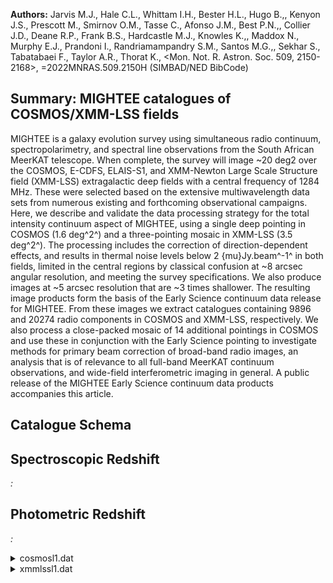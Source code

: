 **Authors:** Jarvis M.J., Hale C.L., Whittam I.H., Bester H.L., Hugo B.,, Kenyon J.S., Prescott M., Smirnov O.M., Tasse C., Afonso J.M., Best P.N.,, Collier J.D., Deane R.P., Frank B.S., Hardcastle M.J., Knowles K.,, Maddox N., Murphy E.J., Prandoni I., Randriamampandry S.M., Santos M.G.,, Sekhar S., Tabatabaei F., Taylor A.R., Thorat K., <Mon. Not. R. Astron. Soc. 509, 2150-2168>, =2022MNRAS.509.2150H (SIMBAD/NED BibCode)

## Summary: MIGHTEE catalogues of COSMOS/XMM-LSS fields 

MIGHTEE is a galaxy evolution survey using simultaneous radio continuum, spectropolarimetry, and spectral line observations from the South African MeerKAT telescope. When complete, the survey will image ~20 deg2 over the COSMOS, E-CDFS, ELAIS-S1, and XMM-Newton Large Scale Structure field (XMM-LSS) extragalactic deep fields with a central frequency of 1284 MHz. These were selected based on the extensive multiwavelength data sets from numerous existing and forthcoming observational campaigns. Here, we describe and validate the data processing strategy for the total intensity continuum aspect of MIGHTEE, using a single deep pointing in COSMOS (1.6 deg^2^) and a three-pointing mosaic in XMM-LSS (3.5 deg^2^). The processing includes the correction of direction-dependent effects, and results in thermal noise levels below 2 {mu}Jy.beam^-1^ in both fields, limited in the central regions by classical confusion at ~8 arcsec angular resolution, and meeting the survey specifications. We also produce images at ~5 arcsec resolution that are ~3 times shallower. The resulting image products form the basis of the Early Science continuum data release for MIGHTEE. From these images we extract catalogues containing 9896 and 20274 radio components in COSMOS and XMM-LSS, respectively. We also process a close-packed mosaic of 14 additional pointings in COSMOS and use these in conjunction with the Early Science pointing to investigate methods for primary beam correction of broad-band radio images, an analysis that is of relevance to all full-band MeerKAT continuum observations, and wide-field interferometric imaging in general. A public release of the MIGHTEE Early Science continuum data products accompanies this article.

## Catalogue Schema


## Spectroscopic Redshift 
 
*:*  
 

## Photometric Redshift 
 
*:*  
 
<details>
<summary>cosmosl1.dat</summary>

| Bytes   | Format   | Units    | Label      | Explanations                               |
|:--------|:---------|:---------|:-----------|:-------------------------------------------|
| 1- 19   | A19      | ---      | ID         | Radio component identifier name in form    |
| 21- 29  | F9.5     | deg      | RAdeg      | Right Ascension (RA) (J2000) (G1)          |
| 31- 37  | F7.5     | deg      | e_RAdeg    | Mean 1{sigma} positional uncertainty of    |
| 39- 45  | F7.5     | deg      | DEdeg      | Declination (DEC) (J2000) (G1)             |
| 47- 53  | F7.5     | deg      | e_DEdeg    | Mean 1{sigma} positional uncertainty of    |
| 55- 63  | F9.7     | Jy       | Snu        | Integrated flux density at an given        |
| 65- 73  | F9.7     | Jy       | e_Snu      | Mean 1{sigma} uncertainty of S_{nu}_       |
| 75- 83  | F9.7     | Jy/beam  | Speak      | The peak brightness at {nu}_eff_ (S_PEAK)  |
| 85- 93  | F9.7     | Jy/beam  | e_Speak    | Mean 1{sigma} uncertainty of S_peak_       |
| 95-104  | I10      | Hz       | nueff      | Observational effective frequency          |
| 106-114 | F9.7     | Jy       | S1.4       | Integrated flux density corrected          |
| 4       | GHz      | assuming | {nu}_eff_  | values                                     |
| 116-124 | F9.7     | Jy       | e_S1.4     | Mean 1{sigma} uncertainty of S1.4          |
| 126-134 | F9.7     | Jy/beam  | Speak1.4   | The peak brightness corrected to 1.4 GHz   |
| 136-144 | F9.7     | Jy/beam  | e_Speak1.4 | Mean 1{sigma} uncertainty of Speak1.4      |
| 146-152 | F7.5     | deg      | MajAxis    | The major axis of the 2D Gaussian fitted   |
| 154-160 | F7.5     | deg      | e_MajAxis  | Mean 1{sigma} uncertainty of MajAxis       |
| 162-168 | F7.5     | deg      | MinAxis    | The minor axis of the 2D Gaussian fitted   |
| 170-176 | F7.5     | deg      | e_MinAxis  | Mean 1{sigma} uncertainty of MinAxis       |
| 178-182 | F5.1     | deg      | PA         | The position angle measured east of north  |
| 184-188 | F5.1     | deg      | e_PA       | Mean 1{sigma} uncertainty of PA (E_IM_PA)  |
| 190-196 | F7.5     | deg      | ThetaM     | The major axis of the deconvolved source   |
| 198-206 | F9.5     | deg      | e_ThetaM   | Mean 1{sigma} uncertainty of {Theta}_M_    |
| 208-214 | F7.5     | deg      | Thetam     | The minor axis of the deconvolved source   |
| 216-224 | F9.5     | deg      | e_Thetam   | Mean 1{sigma} uncertainty of {Theta}_m_    |
| 226     | I1       | ---      | Res        | Resolved flag (equal to 1) if it satisfies |
| 228-236 | F9.7     | Jy/beam  | RMSnoise   | Average background rms noise around the    |
| 238-241 | I4       | ---      | IDgauss    | A unique identifier for the Gaussian       |
| 243-246 | I4       | ---      | IDsrc      | A unique identifier for the source from    |
| 248-251 | I4       | ---      | IDisl      | A unique identifier for the island from    |
</details>

<details>
<summary>xmmlssl1.dat</summary>

| Bytes   | Format   | Units    | Label      | Explanations                               |
|:--------|:---------|:---------|:-----------|:-------------------------------------------|
| 1- 19   | A19      | ---      | ID         | Radio component identifier name in form    |
| 21- 28  | F8.5     | deg      | RAdeg      | Right Ascension (RA) (J2000) (G1)          |
| 30- 36  | F7.5     | deg      | e_RAdeg    | Mean 1{sigma} positional uncertainty of    |
| 38- 45  | F8.5     | deg      | DEdeg      | Declination (DEC) (J2000) (G1)             |
| 47- 53  | F7.5     | deg      | e_DEdeg    | Mean 1{sigma} positional uncertainty of    |
| 55- 63  | F9.7     | Jy       | Snu        | Integrated flux density at an given        |
| 65- 73  | F9.7     | Jy       | e_Snu      | Mean 1{sigma} uncertainty of S_{nu}_       |
| 75- 83  | F9.7     | Jy/beam  | Speak      | The peak brightness at {nu}_eff_ (S_PEAK)  |
| 85- 93  | F9.7     | Jy/beam  | e_Speak    | Mean 1{sigma} uncertainty of S_peak_       |
| 95-104  | I10      | Hz       | nueff      | Observational effective frequency          |
| 106-114 | F9.7     | Jy       | S1.4       | Integrated flux density corrected          |
| 4       | GHz      | assuming | {nu}_eff_  | values                                     |
| 116-124 | F9.7     | Jy       | e_S1.4     | Mean 1{sigma} uncertainty of S1.4          |
| 126-134 | F9.7     | Jy/beam  | Speak1.4   | The peak brightness corrected to 1.4 GHz   |
| 136-144 | F9.7     | Jy/beam  | e_Speak1.4 | Mean 1{sigma} uncertainty of Speak1.4      |
| 146-152 | F7.5     | deg      | MajAxis    | The major axis of the 2D Gaussian fitted   |
| 154-160 | F7.5     | deg      | e_MajAxis  | Mean 1{sigma} uncertainty of MajAxis       |
| 162-168 | F7.5     | deg      | MinAxis    | The minor axis of the 2D Gaussian fitted   |
| 170-176 | F7.5     | deg      | e_MinAxis  | Mean 1{sigma} uncertainty of MinAxis       |
| 178-182 | F5.1     | deg      | PA         | The position angle measured east of north  |
| 184-188 | F5.1     | deg      | e_PA       | Mean 1{sigma} uncertainty of PA (E_IM_PA)  |
| 190-196 | F7.5     | deg      | ThetaM     | The major axis of the deconvolved source   |
| 198-204 | F7.5     | deg      | e_ThetaM   | Mean 1{sigma} uncertainty of {Theta}_M_    |
| 206-212 | F7.5     | deg      | Thetam     | The minor axis of the deconvolved source   |
| 214-220 | F7.5     | deg      | e_Thetam   | Mean 1{sigma} uncertainty of {Theta}_m_    |
| 222     | I1       | ---      | Res        | Resolved flag (equal to 1) if it satisfies |
| 224-232 | F9.7     | Jy/beam  | RMSnoise   | Average background rms noise around the    |
| 234-238 | I5       | ---      | IDgauss    | A unique identifier for the Gaussian       |
| 240-244 | I5       | ---      | IDsrc      | A unique identifier for the source from    |
| 246-250 | I5       | ---      | IDisl      | A unique identifier for the island from    |
</details>
